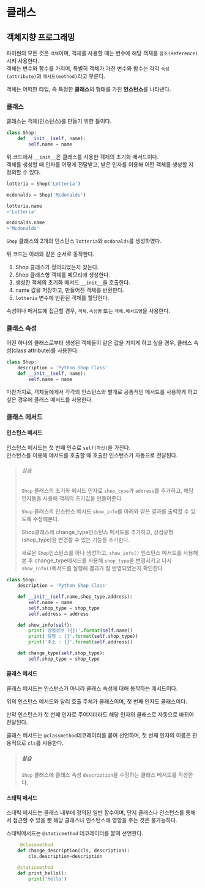# 클래스

## 객체지향 프로그래밍

파이썬의 모든 것은 `객체`이며, 객체를 사용할 때는 변수에 해당 객체를 `참조(Reference)`시켜 사용한다.  
객체는 변수와 함수를 가지며, 특별히 객체가 가진 변수와 함수는 각각 `속성(attribute)`과 `메서드(method)`라고 부른다.

객체는 어떠한 타입, 즉 특정한 <b>클래스</b>의 형태를 가진 <b>인스턴스</b>를 나타낸다.

### 클래스
클래스는 객체(인스턴스)를 만들기 위한 틀이다.  

```python
class Shop:
    def __init__(self, name):
        self.name = name
```

위 코드에서 `__init__`은 클래스를 사용한 객체의 초기화 메서드이다.  
객체를 생성할 때 인자를 어떻게 전달받고, 받은 인자를 이용해 어떤 객체를 생성할 지 정의할 수 있다.

```python
lotteria = Shop('Lotteria')

mcdonalds = Shop('Mcdonalds')

lotteria.name
>'Lotteria'

mcdonalds.name
>'Mcdonalds'
```

`Shop` 클래스의 2개의 인스턴스 `lotteria`와 `mcdonalds`를 생성하였다.

위 코드는 아래와 같은 순서로 동작한다.

1. Shop 클래스가 정의되었는지 찾는다.
2. Shop 클래스형 객체를 메모리에 생성한다.
3. 생성한 객체의 초기화 메서드 `__init__`을 호출한다.
4. name 값을 저장하고, 만들어진 객체를 반환한다.
5. `lotteria` 변수에 반환된 객체를 할당한다.

속성이나 메서드에 접근할 경우, `객체.속성명` 또는 `객체.메서드명`을 사용한다.

### 클래스 속성
어떤 하나의 클래스로부터 생성된 객체들이 같은 값을 가지게 하고 싶을 경우, 클래스 속성(class attribute)를 사용한다.

```python
class Shop:
    description = 'Python Shop Class'
    def __init__(self, name):
        self.name = name
```

마찬가지로, 객체들에게서 각각의 인스턴스와 별개로 공통적인 메서드를 사용하게 하고 싶은 경우에 클래스 메서드를 사용한다.

### 클래스 메서드
#### 인스턴스 메서드
인스턴스 메서드는 첫 번째 인수로 `self(자신)`을 가진다.  
인스턴스를 이용해 메서드를 호출할 때 호출한 인스턴스가 자동으로 전달된다.

>###### 실습
>`Shop` 클래스의 초기화 메서드 인자로 `shop_type`과 `address`를 추가하고, 해당 인자들을 사용해 객체의 초기값을 만들어준다.
>
>`Shop` 클래스의 인스턴스 메서드 `show_info`를 아래와 같은 결과를 출력할 수 있도록 수정해본다.
>
>Shop클래스에 change_type인스턴스 메서드를 추가하고, 상점유형(shop_type)을 변경할 수 있는 기능을 추가한다.
>  
>새로운 `Shop`인스턴스를 하나 생성하고, `show_info()` 인스턴스 메서드를 사용해 본 후 change_type메서드를 사용해 `shop_type`을 변경시키고 다시 `show_info()`메서드를 실행해 결과가 잘 반영되었는지 확인한다

```python
class Shop:
    description = 'Python Shop Class'

    def __init__(self,name,shop_type,address):
        self.name = name
        self.shop_type = shop_type
        self.address = address

    def show_info(self):
        print('상점정보 ({})'.format(self.name))
        print('유형 : {}'.format(self.shop_type))
        print('주소 : {}'.format(self.address))

    def change_type(self,shop_type):
        self.shop_type = shop_type


```
 
#### 클래스 메서드
클래스 메서드는 인스턴스가 아니라 클래스 속성에 대해 동작하는 메서드이다.  

위의 인스턴스 메서드와 달리 호출 주체가 클래스이며, 첫 번째 인자도 클래스이다.

만약 인스턴스가 첫 번째 인자로 주어지더라도 해당 인자의 클래스로 자동으로 바뀌어 전달된다.

클래스 메서드는 `@classmethod`데코레이터를 붙여 선언하며, 첫 번째 인자의 이름은 관용적으로 `cls`를 사용한다.

>##### 실습
>`Shop` 클래스에 클래스 속성 `description`을 수정하는 클래스 메서드를 작성한다.

#### 스태틱 메서드
스태틱 메서드는 클래스 내부에 정의된 일반 함수이며, 단지 클래스나 인스턴스를 통해서 접근할 수 있을 뿐 해당 클래스나 인스턴스에 영향을 주는 것은 불가능하다.

스태틱메서드는 `@staticmethod` 데코레이터를 붙여 선언한다.

```python
     @classmethod
    def change_description(cls, description):
        cls.description=description

    @staticmethod
    def print_hello():
        print('hello')
```